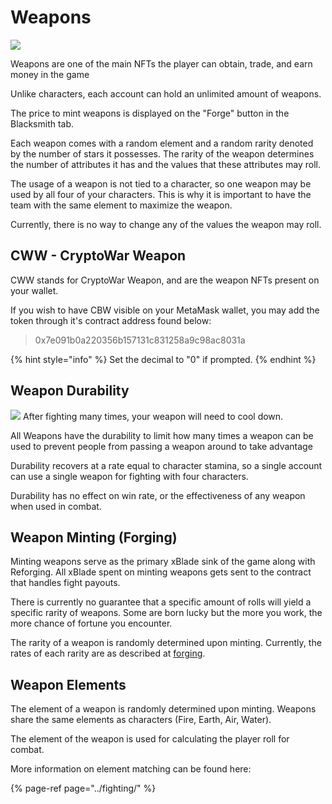 # Weapons

![](https://github.com/ElasticBTC-XBT/CryptoWar-Wiki/tree/4a03113959cb9c067f5ce0457446e71d3bec2684/.gitbook/assets/weapons.png)

Weapons are one of the main NFTs the player can obtain, trade, and earn money in the game

Unlike characters, each account can hold an unlimited amount of weapons.

The price to mint weapons is displayed on the "Forge" button in the Blacksmith tab.

Each weapon comes with a random element and a random rarity denoted by the number of stars it possesses. The rarity of the weapon determines the number of attributes it has and the values that these attributes may roll.

The usage of a weapon is not tied to a character, so one weapon may be used by all four of your characters. This is why it is important to have the team with the same element to maximize the weapon.

Currently, there is no way to change any of the values the weapon may roll.

## CWW - CryptoWar Weapon

CWW stands for CryptoWar Weapon, and are the weapon NFTs present on your wallet.

If you wish to have CBW visible on your MetaMask wallet, you may add the token through it's contract address found below:

> 0x7e091b0a220356b157131c831258a9c98ac8031a

{% hint style="info" %}
Set the decimal to "0" if prompted.
{% endhint %}

## Weapon Durability

![](https://github.com/ElasticBTC-XBT/CryptoWar-Wiki/tree/4a03113959cb9c067f5ce0457446e71d3bec2684/.gitbook/assets/weapon-stamina.png) After fighting many times, your weapon will need to cool down.

All Weapons have the durability to limit how many times a weapon can be used to prevent people from passing a weapon around to take advantage

Durability recovers at a rate equal to character stamina, so a single account can use a single weapon for fighting with four characters.

Durability has no effect on win rate, or the effectiveness of any weapon when used in combat.

## Weapon Minting \(Forging\)

Minting weapons serve as the primary xBlade sink of the game along with Reforging. All xBlade spent on minting weapons gets sent to the contract that handles fight payouts.

There is currently no guarantee that a specific amount of rolls will yield a specific rarity of weapons. Some are born lucky but the more you work, the more chance of fortune you encounter. 

The rarity of a weapon is randomly determined upon minting. Currently, the rates of each rarity are as described at [forging](forging.md).

## Weapon Elements

The element of a weapon is randomly determined upon minting. Weapons share the same elements as characters \(Fire, Earth, Air, Water\).

The element of the weapon is used for calculating the player roll for combat.

More information on element matching can be found here:

{% page-ref page="../fighting/" %}

